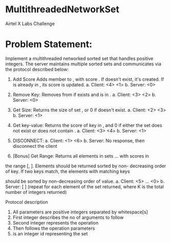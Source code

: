 # MultithreadedNetworkSet
Airtel X Labs Challenge

# Problem Statement:
Implement a multithreaded networked sorted set that handles positive integers. The
server maintains multiple sorted sets and communicates via the protocol described
below:
1. Add Score Adds member <key> to <set>, with score <score>. If <set> doesn't
exist, it's created. If <key> is already in <set>, its score is updated.
a. Client: <4> <1> <set> <key> <score>
b. Server: <0>
2. Remove Key: Removes <key> from <set> if <set> exists and <key> is in <set>.
a. Client: <3> <2> <set> <key>
b. Server: <0>
3. Get Size: Returns the size of set <set>, or 0 if <set> doesn't exist.
a. Client: <2> <3> <set>
b. Server: <1> <size>
4. Get key-value: Returns the score of key <key> in <set>, and 0 if either the set
does not exist or does not contain <key>.
a. Client: <3> <4> <set> <key>
b. Server: <1> <score>
5. DISCONNECT:
a. Client: <1> <6>
b. Server: No response, then disconnect the client

6. [Bonus] Get Range: Returns all elements in sets <set1> ... <setM> with scores in

the range [<lower>, <upper>]. Elements should be returned sorted by non-
decreasing order of key. If two keys match, the elements with matching keys

should be sorted by non-decreasing order of value.
a. Client: <N> <5> <set1> ... <setM> <0> <lower> <upper>
b. Server: <K> [<key> <score>] (repeat for each element of the set
returned, where K is the total number of integers returned)

Protocol description
1. All parameters are positive integers separated by whitespace[s]
2. First integer describes the no of arguments to follow
3. Second integer represents the operation
4. Then follows the operation parameters
5. <set> is an integer id representing the set
